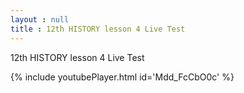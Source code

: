 ```yaml
---
layout : null
title : 12th HISTORY lesson 4 Live Test
---
```


12th HISTORY lesson 4 Live Test



{% include youtubePlayer.html id='Mdd_FcCbO0c' %}
